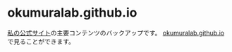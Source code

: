 # okumuralab.github.io

[私の公式サイト](https://oku.edu.mie-u.ac.jp/~okumura/)の主要コンテンツのバックアップです。
[okumuralab.github.io](https://okumuralab.github.io/)で見ることができます。
